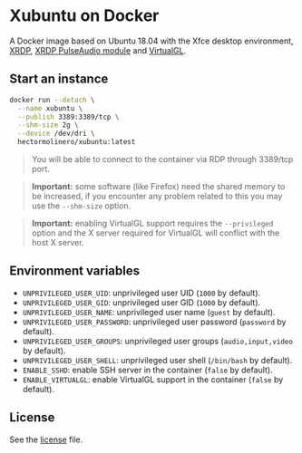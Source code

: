 # Xubuntu on Docker

A Docker image based on Ubuntu 18.04 with the Xfce desktop environment,
[XRDP](https://github.com/neutrinolabs/xrdp),
[XRDP PulseAudio module](https://github.com/neutrinolabs/pulseaudio-module-xrdp) and
[VirtualGL](https://github.com/VirtualGL/virtualgl).

## Start an instance

```sh
docker run --detach \
  --name xubuntu \
  --publish 3389:3389/tcp \
  --shm-size 2g \
  --device /dev/dri \
  hectormolinero/xubuntu:latest
```

> You will be able to connect to the container via RDP through 3389/tcp port.

> **Important:** some software (like Firefox) need the shared memory to be increased, if you
encounter any problem related to this you may use the `--shm-size` option.

> **Important:** enabling VirtualGL support requires the `--privileged` option and the X server
required for VirtualGL will conflict with the host X server.

## Environment variables

* `UNPRIVILEGED_USER_UID`: unprivileged user UID (`1000` by default).
* `UNPRIVILEGED_USER_GID`: unprivileged user GID (`1000` by default).
* `UNPRIVILEGED_USER_NAME`: unprivileged user name (`guest` by default).
* `UNPRIVILEGED_USER_PASSWORD`: unprivileged user password (`password` by default).
* `UNPRIVILEGED_USER_GROUPS`: unprivileged user groups (`audio,input,video` by default).
* `UNPRIVILEGED_USER_SHELL`: unprivileged user shell (`/bin/bash` by default).
* `ENABLE_SSHD`: enable SSH server in the container (`false` by default).
* `ENABLE_VIRTUALGL`: enable VirtualGL support in the container (`false` by default).

## License

See the [license](LICENSE.md) file.
